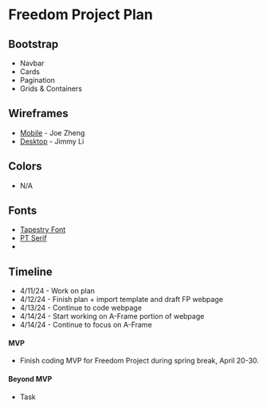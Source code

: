 # Freedom Project Plan

## Bootstrap
* Navbar
* Cards
* Pagination
* Grids & Containers
## Wireframes
* [Mobile](https://wireframe.cc/4TrfoG) - Joe Zheng
* [Desktop](https://wireframe.cc/fwQSVN) - Jimmy Li

## Colors
* N/A
## Fonts
* [Tapestry Font](https://fonts.google.com/specimen/Tapestry)
* [PT Serif](https://fonts.google.com/specimen/PT+Serif)
*
## Timeline
* 4/11/24 - Work on plan
* 4/12/24 - Finish plan + import template and draft FP webpage
* 4/13/24 - Continue to code webpage
* 4/14/24 - Start working on A-Frame portion of webpage
* 4/14/24 - Continue to focus on A-Frame
#### MVP
* Finish coding MVP for Freedom Project during spring break, April 20-30.


#### Beyond MVP

* Task
